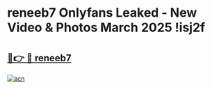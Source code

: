# reneeb7 Onlyfans Leaked - New Video & Photos March 2025 !isj2f

# <h2><a href="https://b198mb.iuczelnia.edu.pl?title=reneeb7&ref=isj2f">🔗👉 🔴 reneeb7</a></h2>

[![acn](https://github.com/user-attachments/assets/0f9c940e-d8b0-45ae-aac7-cd30a18b3e1c)](https://b198mb.iuczelnia.edu.pl?title=reneeb7&ref=isj2f)

